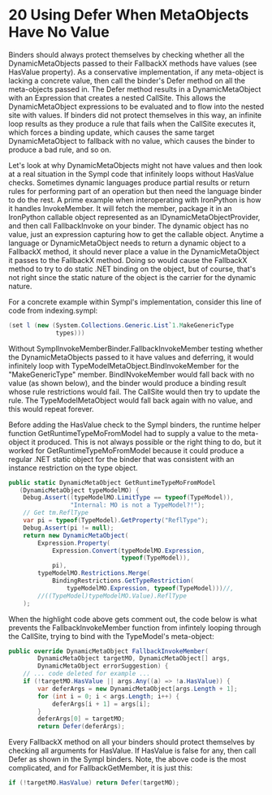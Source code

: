 # 20 Using Defer When MetaObjects Have No Value

Binders should always protect themselves by checking whether all the DynamicMetaObjects passed to their FallbackX methods have values (see HasValue property). As a conservative implementation, if any meta-object is lacking a concrete value, then call the binder's Defer method on all the meta-objects passed in. The Defer method results in a DynamicMetaObject with an Expression that creates a nested CallSite. This allows the DynamicMetaObject expressions to be evaluated and to flow into the nested site with values. If binders did not protect themselves in this way, an infinite loop results as they produce a rule that fails when the CallSite executes it, which forces a binding update, which causes the same target DynamicMetaObject to fallback with no value, which causes the binder to produce a bad rule, and so on.

Let's look at why DynamicMetaObjects might not have values and then look at a real situation in the Sympl code that infinitely loops without HasValue checks. Sometimes dynamic languages produce partial results or return rules for performing part of an operation but then need the language binder to do the rest. A prime example when interoperating with IronPython is how it handles InvokeMember. It will fetch the member, package it in an IronPython callable object represented as an IDynamicMetaObjectProvider, and then call FallbackInvoke on your binder. The dynamic object has no value, just an expression capturing how to get the callable object. Anytime a language or DynamicMetaObject needs to return a dynamic object to a FallbackX method, it should never place a value in the DynamicMetaObject it passes to the FallbackX method. Doing so would cause the FallbackX method to try to do static .NET binding on the object, but of course, that's not right since the static nature of the object is the carrier for the dynamic nature.

For a concrete example within Sympl's implementation, consider this line of code from indexing.sympl:

``` csharp
(set l (new (System.Collections.Generic.List`1.MakeGenericType 
             types)))
```

Without SymplInvokeMemberBinder.FallbackInvokeMember testing whether the DynamicMetaObjects passed to it have values and deferring, it would infinitely loop with TypeModelMetaObject.BindInvokeMember for the "MakeGenericType" member. BindINvokeMember would fall back with no value (as shown below), and the binder would produce a binding result whose rule restrictions would fail. The CallSite would then try to update the rule. The TypeModelMetaObject would fall back again with no value, and this would repeat forever.

Before adding the HasValue check to the Sympl binders, the runtime helper function GetRuntimeTypeMoFromModel had to supply a value to the meta-object it produced. This is not always possible or the right thing to do, but it worked for GetRuntimeTypeMoFromModel because it could produce a regular .NET static object for the binder that was consistent with an instance restriction on the type object.

``` csharp
public static DynamicMetaObject GetRuntimeTypeMoFromModel
   (DynamicMetaObject typeModelMO) {
    Debug.Assert((typeModelMO.LimitType == typeof(TypeModel)),
                 "Internal: MO is not a TypeModel?!");
    // Get tm.ReflType
    var pi = typeof(TypeModel).GetProperty("ReflType");
    Debug.Assert(pi != null);
    return new DynamicMetaObject(
        Expression.Property(
            Expression.Convert(typeModelMO.Expression, 
                               typeof(TypeModel)),
            pi),
        typeModelMO.Restrictions.Merge(
            BindingRestrictions.GetTypeRestriction(
                typeModelMO.Expression, typeof(TypeModel)))//,
        //((TypeModel)typeModelMO.Value).ReflType
    );
```

When the highlight code above gets comment out, the code below is what prevents the FallbackInvokeMember function from infintely looping through the CallSite, trying to bind with the TypeModel's meta-object:

``` csharp
public override DynamicMetaObject FallbackInvokeMember(
        DynamicMetaObject targetMO, DynamicMetaObject[] args,
        DynamicMetaObject errorSuggestion) {
    // ... code deleted for example ...
    if (!targetMO.HasValue || args.Any((a) => !a.HasValue)) {
        var deferArgs = new DynamicMetaObject[args.Length + 1];
        for (int i = 0; i < args.Length; i++) {
            deferArgs[i + 1] = args[i];
        }
        deferArgs[0] = targetMO;
        return Defer(deferArgs);
```

Every FallbackX method on all your binders should protect themselves by checking all arguments for HasValue. If HasValue is false for any, then call Defer as shown in the Sympl binders. Note, the above code is the most complicated, and for FallbackGetMember, it is just this:

``` csharp
if (!targetMO.HasValue) return Defer(targetMO);
```
